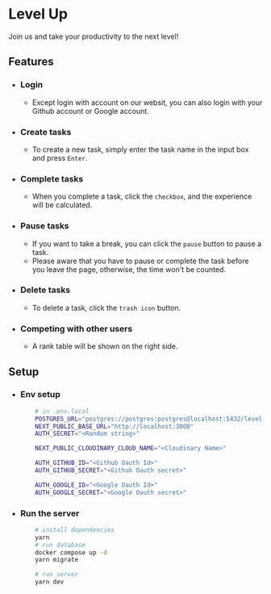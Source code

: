 # Level Up
Join us and take your productivity to the next level!

 ## Features
 - ### Login
   - Except login with account on our websit, you can also login with your Github account or Google account. 
 - ### Create tasks
   - To create a new task, simply enter the task name in the input box and press `Enter`.
 - ### Complete tasks
   - When you complete a task, click the `checkbox`, and the experience will be calculated.
 - ### Pause tasks
   - If you want to take a break, you can click the `pause` button to pause a task.
   - Please aware that you have to pause or complete the task before you leave the page, otherwise, the time won't be counted.
 - ### Delete tasks
   - To delete a task, click the `trash icon` button.
 - ### Competing with other users
   - A rank table will be shown on the right side.

 ## Setup
  - ### Env setup
    ```zsh
        # in .env.local
        POSTGRES_URL="postgres://postgres:postgres@localhost:5432/level-up"
        NEXT_PUBLIC_BASE_URL="http://localhost:3000"
        AUTH_SECRET="<Random string>"

        NEXT_PUBLIC_CLOUDINARY_CLOUD_NAME="<Cloudinary Name>"

        AUTH_GITHUB_ID="<Github Oauth Id>"
        AUTH_GITHUB_SECRET="<Github Oauth secret>"

        AUTH_GOOGLE_ID="<Google Oauth Id>"
        AUTH_GOOGLE_SECRET="<Google Oauth secret>"
    ```
  - ### Run the server
    ```zsh
        # install dependencies
        yarn
        # run database
        docker compose up -d
        yarn migrate

        # run server
        yarn dev
    ```
